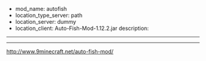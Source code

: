 - mod_name: autofish
- location_type_server: path
- location_server: dummy
- location_client: Auto-Fish-Mod-1.12.2.jar
description:
---
---
http://www.9minecraft.net/auto-fish-mod/